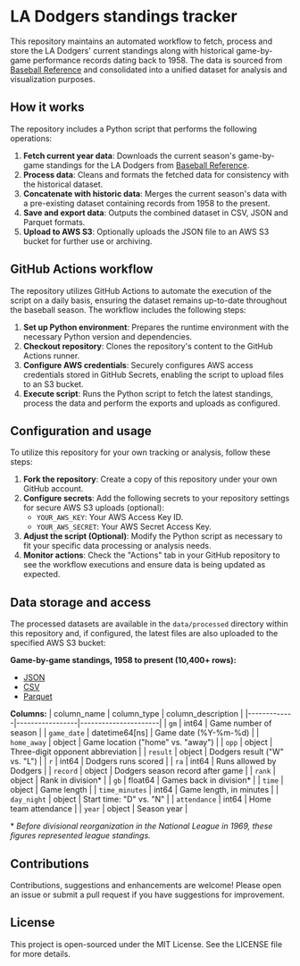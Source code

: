 # LA Dodgers standings tracker

This repository maintains an automated workflow to fetch, process and store the LA Dodgers' current standings along with historical game-by-game performance records dating back to 1958. The data is sourced from [Baseball Reference](https://www.baseball-reference.com/teams/LAD/2024-schedule-scores.shtml) and consolidated into a unified dataset for analysis and visualization purposes.

## How it works

The repository includes a Python script that performs the following operations:

1. **Fetch current year data**: Downloads the current season's game-by-game standings for the LA Dodgers from [Baseball Reference](https://www.baseball-reference.com/teams/LAD/2024-schedule-scores.shtml).
2. **Process data**: Cleans and formats the fetched data for consistency with the historical dataset.
3. **Concatenate with historic data**: Merges the current season's data with a pre-existing dataset containing records from 1958 to the present.
4. **Save and export data**: Outputs the combined dataset in CSV, JSON and Parquet formats.
5. **Upload to AWS S3**: Optionally uploads the JSON file to an AWS S3 bucket for further use or archiving.

## GitHub Actions workflow

The repository utilizes GitHub Actions to automate the execution of the script on a daily basis, ensuring the dataset remains up-to-date throughout the baseball season. The workflow includes the following steps:

1. **Set up Python environment**: Prepares the runtime environment with the necessary Python version and dependencies.
2. **Checkout repository**: Clones the repository's content to the GitHub Actions runner.
3. **Configure AWS credentials**: Securely configures AWS access credentials stored in GitHub Secrets, enabling the script to upload files to an S3 bucket.
4. **Execute script**: Runs the Python script to fetch the latest standings, process the data and perform the exports and uploads as configured.

## Configuration and usage

To utilize this repository for your own tracking or analysis, follow these steps:

1. **Fork the repository**: Create a copy of this repository under your own GitHub account.
2. **Configure secrets**: Add the following secrets to your repository settings for secure AWS S3 uploads (optional):
    - `YOUR_AWS_KEY`: Your AWS Access Key ID.
    - `YOUR_AWS_SECRET`: Your AWS Secret Access Key.
3. **Adjust the script (Optional)**: Modify the Python script as necessary to fit your specific data processing or analysis needs.
4. **Monitor actions**: Check the "Actions" tab in your GitHub repository to see the workflow executions and ensure data is being updated as expected.

## Data storage and access

The processed datasets are available in the `data/processed` directory within this repository and, if configured, the latest files are also uploaded to the specified AWS S3 bucket:

**Game-by-game standings, 1958 to present (10,400+ rows):**

- [JSON](https://stilesdata.com/dodgers/dodgers_standings_1958_present.json)
- [CSV](https://stilesdata.com/dodgers/dodgers_standings_1958_present.csv)
- [Parquet](https://stilesdata.com/dodgers/dodgers_standings_1958_present.parquet)

**Columns:**
| column_name | column_type     | column_description   |
|-------------|-----------------|----------------------|
| `gm`         | int64           | Game number of season |
| `game_date`   | datetime64[ns]  | Game date (%Y-%m-%d) |
| `home_away`   | object          | Game location ("home" vs. "away") |
| `opp`         | object          | Three-digit opponent abbreviation |
| `result`      | object          | Dodgers result ("W" vs. "L") |
| `r`           | int64           | Dodgers runs scored |
| `ra`          | int64           | Runs allowed by Dodgers |
| `record`      | object          | Dodgers season record after game |
| `rank`        | object          | Rank in division* |
| `gb`          | float64         | Games back in division* |
| `time`        | object          | Game length |
| `time_minutes`        | int64          | Game length, in minutes |
| `day_night`   | object          | Start time: "D" vs. "N" |
| `attendance`  | int64           | Home team attendance |
| `year`        | object          | Season year |

\* *Before divisional reorganization in the National League in 1969, these figures represented league standings.*

## Contributions

Contributions, suggestions and enhancements are welcome! Please open an issue or submit a pull request if you have suggestions for improvement.

## License

This project is open-sourced under the MIT License. See the LICENSE file for more details.

